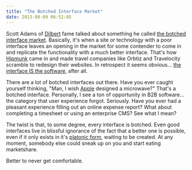 ```yaml
---
title: "The Botched Interface Market"
date: 2013-08-09 06:52:05
---
```


<p class="p1">
  Scott Adams of <a href="http://dilbert.com/">Dilbert</a> fame talked about something he called <a href="http://dilbert.com/blog/entry/botched_interface_market/" target="_blank" rel="noopener noreferrer" title="The Botched Interface Market">the botched interface market</a>. Basically, it's when a site or technology with a poor interface leaves an opening in the market for some contender to come in and replicate the functionality with a much better interface. That's how <a href="http://www.hipmunk.com" target="_blank" rel="noopener noreferrer">Hipmunk</a> came in and made travel companies like Orbtiz and Travelocity scramble to redesign their websites. In retrospect it seems obvious… <a href="http://bryanbraun.com/2013/08/04/the-interface-is-the-software">the interface IS the software</a>, after all.
</p>

<p class="p1">
  There are a lot of botched interfaces out there. Have you ever caught yourself thinking, "Man, I wish <a href="http://www.apple.com/" target="_blank" rel="noopener noreferrer" title="Apple">Apple</a> designed a microwave?" That's a botched interface. Personally, I see a ton of opportunity in B2B software… the category that user experience forgot. Seriously. Have you ever had a pleasant experience filling out an online expense report? What about completing a timesheet or using an enterprise CMS? See what I mean?
</p>

<p class="p1">
  The twist is that, to some degree, every interface is botched. Even good interfaces live in blissful ignorance of the fact that a better one is possible, even if it only exists in it's <a href="http://en.wikipedia.org/wiki/Theory_of_Forms" target="_blank" rel="noopener noreferrer" title="Plato's Theory of Forms">platonic form</a>, waiting to be created. At any moment, somebody else could sneak up on you and start eating marketshare.
</p>

<p class="p1">
  Better to never get comfortable.
</p>
